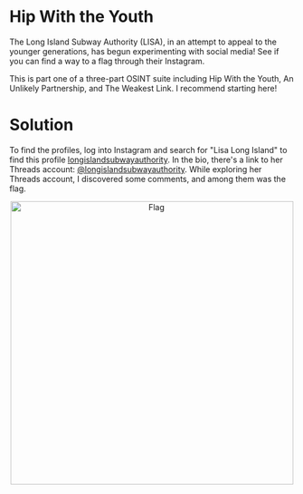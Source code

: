 # Hip With the Youth
The Long Island Subway Authority (LISA), in an attempt to appeal to the younger generations, has begun experimenting with social media! See if you can find a way to a flag through their Instagram.

This is part one of a three-part OSINT suite including Hip With the Youth, An Unlikely Partnership, and The Weakest Link. I recommend starting here!


# Solution

To find the profiles, log into Instagram and search for "Lisa Long Island" to find this profile [longislandsubwayauthority](https://www.instagram.com/longislandsubwayauthority/). In the bio, there's a link to her Threads account: [@longislandsubwayauthority](https://www.threads.net/@longislandsubwayauthority). While exploring her Threads account, I discovered some comments, and among them was the flag.

<p align="center">
  <img src="../assets/p2qPQ9KroN.png" width="500" alt="Flag">
</p>
